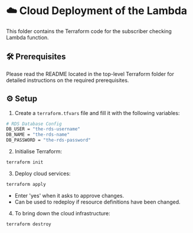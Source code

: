 # ☁️ Cloud Deployment of the Lambda

This folder contains the Terraform code for the subscriber checking Lambda function.

## 🛠️ Prerequisites

Please read the README located in the top-level Terraform folder for detailed instructions on the required prerequisites.

## ⚙️ Setup

1. Create a `terraform.tfvars` file and fill it with the following variables:
```bash
# RDS Database Config
DB_USER = "the-rds-username"
DB_NAME = "the-rds-name"
DB_PASSWORD = "the-rds-password"
```

2. Initialise Terraform:
```bash
terraform init
```

3. Deploy cloud services:
```bash
terraform apply
```
  - Enter 'yes' when it asks to approve changes.
  - Can be used to redeploy if resource definitions have been changed.

4. To bring down the cloud infrastructure:
```bash
terraform destroy
```